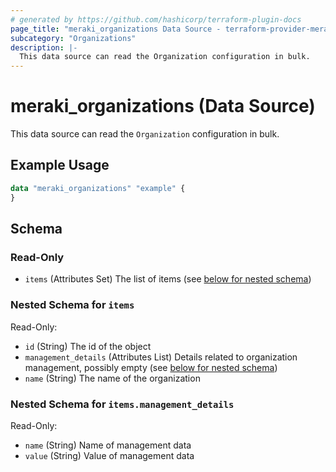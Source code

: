 ```yaml
---
# generated by https://github.com/hashicorp/terraform-plugin-docs
page_title: "meraki_organizations Data Source - terraform-provider-meraki"
subcategory: "Organizations"
description: |-
  This data source can read the Organization configuration in bulk.
---
```


# meraki_organizations (Data Source)

This data source can read the `Organization` configuration in bulk.

## Example Usage

```terraform
data "meraki_organizations" "example" {
}
```

<!-- schema generated by tfplugindocs -->
## Schema

### Read-Only

- `items` (Attributes Set) The list of items (see [below for nested schema](#nestedatt--items))

<a id="nestedatt--items"></a>
### Nested Schema for `items`

Read-Only:

- `id` (String) The id of the object
- `management_details` (Attributes List) Details related to organization management, possibly empty (see [below for nested schema](#nestedatt--items--management_details))
- `name` (String) The name of the organization

<a id="nestedatt--items--management_details"></a>
### Nested Schema for `items.management_details`

Read-Only:

- `name` (String) Name of management data
- `value` (String) Value of management data
